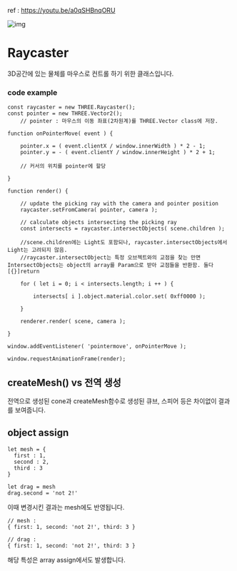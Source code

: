ref : https://youtu.be/a0qSHBnqORU



![img](https://user-images.githubusercontent.com/93643832/234184191-51d8165d-69fa-4fc8-94fd-6e93c8490eee.gif)

# Raycaster
3D공간에 있는 물체를 마우스로 컨트롤 하기 위한 클래스입니다.

### code example
```
const raycaster = new THREE.Raycaster();
const pointer = new THREE.Vector2();
    // pointer : 마우스의 이동 좌표(2차원계)를 THREE.Vector class에 저장.

function onPointerMove( event ) {

	pointer.x = ( event.clientX / window.innerWidth ) * 2 - 1;
	pointer.y = - ( event.clientY / window.innerHeight ) * 2 + 1;

    // 커서의 위치를 pointer에 할당

}

function render() {

	// update the picking ray with the camera and pointer position
	raycaster.setFromCamera( pointer, camera );

	// calculate objects intersecting the picking ray
	const intersects = raycaster.intersectObjects( scene.children );

    //scene.children에는 Light도 포함되나, raycaster.intersectObjects에서 Light는 고려되지 않음.
    //raycaster.intersectObject는 특정 오브젝트와의 교점을 찾는 만면 IntersectObjects는 object의 array를 Param으로 받아 교점들을 반환함. 둘다 [{}]return

	for ( let i = 0; i < intersects.length; i ++ ) {

		intersects[ i ].object.material.color.set( 0xff0000 );

	}

	renderer.render( scene, camera );

}

window.addEventListener( 'pointermove', onPointerMove );

window.requestAnimationFrame(render);
```

## createMesh() vs 전역 생성
전역으로 생성된 cone과 createMesh함수로 생성된 큐브, 스피어 등은 차이없이 결과를 보여줍니다.

## object assign

```
let mesh = {
  first : 1,
  second : 2,
  third : 3
}

let drag = mesh
drag.second = 'not 2!'

```

이때 변경시킨 결과는 mesh에도 반영됩니다.

```
// mesh : 
{ first: 1, second: 'not 2!', third: 3 }

// drag : 
{ first: 1, second: 'not 2!', third: 3 }
```

해당 특성은 array assign에서도 발생합니다.
